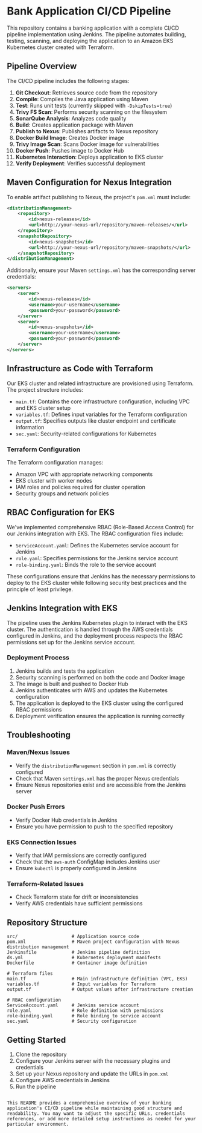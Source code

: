# Bank Application CI/CD Pipeline

This repository contains a banking application with a complete CI/CD pipeline implementation using Jenkins. The pipeline automates building, testing, scanning, and deploying the application to an Amazon EKS Kubernetes cluster created with Terraform.

## Pipeline Overview

The CI/CD pipeline includes the following stages:

1. **Git Checkout**: Retrieves source code from the repository
2. **Compile**: Compiles the Java application using Maven
3. **Test**: Runs unit tests (currently skipped with `-DskipTests=true`)
4. **Trivy FS Scan**: Performs security scanning on the filesystem
5. **SonarQube Analysis**: Analyzes code quality
6. **Build**: Creates application package with Maven
7. **Publish to Nexus**: Publishes artifacts to Nexus repository
8. **Docker Build Image**: Creates Docker image
9. **Trivy Image Scan**: Scans Docker image for vulnerabilities
10. **Docker Push**: Pushes image to Docker Hub
11. **Kubernetes Interaction**: Deploys application to EKS cluster
12. **Verify Deployment**: Verifies successful deployment

## Maven Configuration for Nexus Integration

To enable artifact publishing to Nexus, the project's `pom.xml` must include:

```xml
<distributionManagement>
    <repository>
        <id>nexus-releases</id>
        <url>http://your-nexus-url/repository/maven-releases/</url>
    </repository>
    <snapshotRepository>
        <id>nexus-snapshots</id>
        <url>http://your-nexus-url/repository/maven-snapshots/</url>
    </snapshotRepository>
</distributionManagement>
```

Additionally, ensure your Maven `settings.xml` has the corresponding server credentials:

```xml
<servers>
    <server>
        <id>nexus-releases</id>
        <username>your-username</username>
        <password>your-password</password>
    </server>
    <server>
        <id>nexus-snapshots</id>
        <username>your-username</username>
        <password>your-password</password>
    </server>
</servers>
```

## Infrastructure as Code with Terraform

Our EKS cluster and related infrastructure are provisioned using Terraform. The project structure includes:

- `main.tf`: Contains the core infrastructure configuration, including VPC and EKS cluster setup
- `variables.tf`: Defines input variables for the Terraform configuration
- `output.tf`: Specifies outputs like cluster endpoint and certificate information
- `sec.yaml`: Security-related configurations for Kubernetes

### Terraform Configuration

The Terraform configuration manages:

- Amazon VPC with appropriate networking components
- EKS cluster with worker nodes
- IAM roles and policies required for cluster operation
- Security groups and network policies

## RBAC Configuration for EKS

We've implemented comprehensive RBAC (Role-Based Access Control) for our Jenkins integration with EKS. The RBAC configuration files include:

- `ServiceAccount.yaml`: Defines the Kubernetes service account for Jenkins
- `role.yaml`: Specifies permissions for the Jenkins service account
- `role-binding.yaml`: Binds the role to the service account

These configurations ensure that Jenkins has the necessary permissions to deploy to the EKS cluster while following security best practices and the principle of least privilege.

## Jenkins Integration with EKS

The pipeline uses the Jenkins Kubernetes plugin to interact with the EKS cluster. The authentication is handled through the AWS credentials configured in Jenkins, and the deployment process respects the RBAC permissions set up for the Jenkins service account.

### Deployment Process

1. Jenkins builds and tests the application
2. Security scanning is performed on both the code and Docker image
3. The image is built and pushed to Docker Hub
4. Jenkins authenticates with AWS and updates the Kubernetes configuration
5. The application is deployed to the EKS cluster using the configured RBAC permissions
6. Deployment verification ensures the application is running correctly

## Troubleshooting

### Maven/Nexus Issues

- Verify the `distributionManagement` section in `pom.xml` is correctly configured
- Check that Maven `settings.xml` has the proper Nexus credentials
- Ensure Nexus repositories exist and are accessible from the Jenkins server

### Docker Push Errors

- Verify Docker Hub credentials in Jenkins
- Ensure you have permission to push to the specified repository

### EKS Connection Issues

- Verify that IAM permissions are correctly configured
- Check that the `aws-auth` ConfigMap includes Jenkins user
- Ensure `kubectl` is properly configured in Jenkins

### Terraform-Related Issues

- Check Terraform state for drift or inconsistencies
- Verify AWS credentials have sufficient permissions

## Repository Structure

```
src/                    # Application source code
pom.xml                 # Maven project configuration with Nexus distribution management
Jenkinsfile             # Jenkins pipeline definition
ds.yml                  # Kubernetes deployment manifests
Dockerfile              # Container image definition

# Terraform files
main.tf                 # Main infrastructure definition (VPC, EKS)
variables.tf            # Input variables for Terraform
output.tf               # Output values after infrastructure creation

# RBAC configuration
ServiceAccount.yaml     # Jenkins service account
role.yaml               # Role definition with permissions
role-binding.yaml       # Role binding to service account
sec.yaml                # Security configuration
```

## Getting Started

1. Clone the repository
2. Configure your Jenkins server with the necessary plugins and credentials
3. Set up your Nexus repository and update the URLs in `pom.xml`
4. Configure AWS credentials in Jenkins
5. Run the pipeline

```

This README provides a comprehensive overview of your banking application's CI/CD pipeline while maintaining good structure and readability. You may want to adjust the specific URLs, credentials references, or add more detailed setup instructions as needed for your particular environment.
```
